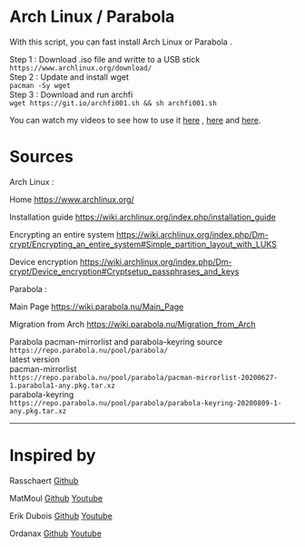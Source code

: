# Arch Linux / Parabola 

With this script, you can fast install Arch Linux or Parabola .

Step 1 : Download .iso file and writte to a USB stick<br/> 
`https://www.archlinux.org/download/`<br/> 
Step 2 : Update and install wget<br/> 
`pacman -Sy wget`<br/>
Step 3 : Download and run archfi<br/> 
`wget https://git.io/archfi001.sh && sh archfi001.sh`

You can watch my videos to see how to use it [here](https://www.youtube.com/watch?v=5QV8zoRu7ig) , [here](https://www.youtube.com/watch?v=v-f2F57iX74) and [here](https://www.youtube.com/watch?v=AQ7CUJ8bFio).
 
# Sources

Arch Linux :

Home https://www.archlinux.org/

Installation guide https://wiki.archlinux.org/index.php/installation_guide

Encrypting an entire system https://wiki.archlinux.org/index.php/Dm-crypt/Encrypting_an_entire_system#Simple_partition_layout_with_LUKS

Device encryption https://wiki.archlinux.org/index.php/Dm-crypt/Device_encryption#Cryptsetup_passphrases_and_keys


Parabola :

Main Page https://wiki.parabola.nu/Main_Page

Migration from Arch https://wiki.parabola.nu/Migration_from_Arch

Parabola pacman-mirrorlist and parabola-keyring source<br/>
`https://repo.parabola.nu/pool/parabola/`<br/> 
latest version<br/> 
pacman-mirrorlist <br/> 
`https://repo.parabola.nu/pool/parabola/pacman-mirrorlist-20200627-1.parabola1-any.pkg.tar.xz`<br/>
parabola-keyring <br/> 
`https://repo.parabola.nu/pool/parabola/parabola-keyring-20200809-1-any.pkg.tar.xz`
    
-------------------------------------------------

# Inspired by 

Rasschaert [Github](https://github.com/rasschaert?tab=repositories)   

MatMoul [Github](https://github.com/MatMoul)   [Youtube](https://www.youtube.com/channel/UCxCHi4Yj8U7Zo9S8muK4iRg)

Erik Dubois [Github](https://github.com/erikdubois)   [Youtube](https://www.youtube.com/user/maclover696)

Ordanax [Github](https://github.com/ordanax)   [Youtube](https://www.youtube.com/channel/UC-dTYf8Gc0Y1ZMrLKvOMBgw)









